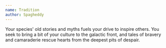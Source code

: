 ```yaml
---
name: Tradition
author: Spagheddy
---
```

Your species' old stories and myths fuels your drive to inspire others. You seek to bring a bit of your culture to the
galactic front, and tales of bravery and camaraderie rescue hearts from the deepest pits of despair.
